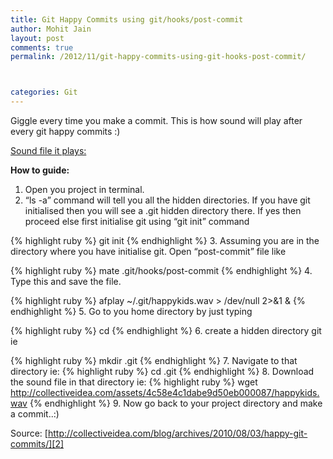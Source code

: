```yaml
---
title: Git Happy Commits using git/hooks/post-commit
author: Mohit Jain
layout: post
comments: true
permalink: /2012/11/git-happy-commits-using-git-hooks-post-commit/



categories: Git
---
```


Giggle every time you make a commit. This is how sound will play after every git happy commits :)

[Sound file it plays:][1]

 [1]: http://www.codebeerstartups.com/wp-content/uploads/2012/11/happykids.wav "Sound it plays"

**How to guide:**

1.  Open you project in terminal.
2.  “ls -a” command will tell you all the hidden directories. If you have git initialised then you will see a .git hidden directory there. If yes then proceed else first initialise git using “git init” command

{% highlight ruby %}
git init
{% endhighlight %}
3.  Assuming you are in the directory where you have initialise git. Open “post-commit” file like

{% highlight ruby %}
mate .git/hooks/post-commit
{% endhighlight %}
4.  Type this and save the file.

{% highlight ruby %}
afplay ~/.git/happykids.wav > /dev/null 2>&1 &
{% endhighlight %}
5.  Go to you home directory by just typing

{% highlight ruby %}
cd
{% endhighlight %}
6.  create a hidden directory git ie

{% highlight ruby %}
mkdir .git
{% endhighlight %}
7.  Navigate to that directory ie:
{% highlight ruby %}
cd .git
{% endhighlight %}
8.  Download the sound file in that directory ie:
{% highlight ruby %}
wget http://collectiveidea.com/assets/4c58e4c1dabe9d50eb000087/happykids.wav
{% endhighlight %}
9.  Now go back to your project directory and make a commit..:)


Source: [http://collectiveidea.com/blog/archives/2010/08/03/happy-git-commits/][2]

 [2]: http://collectiveidea.com/blog/archives/2010/08/03/happy-git-commits/ "Source"
